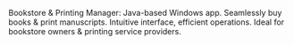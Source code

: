 Bookstore & Printing Manager: Java-based Windows app. Seamlessly buy books & print manuscripts. Intuitive interface, efficient operations. Ideal for bookstore owners & printing service providers.
